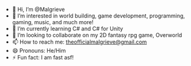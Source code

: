 - 👋 Hi, I’m @Malgrieve
- 👀 I’m interested in world building, game development, programming, gaming, music, and much more!
- 🌱 I’m currently learning C# and C# for Unity
- 💞️ I’m looking to collaborate on my 2D fantasy rpg game, Overworld
- 📫 How to reach me: theofficialmalgrieve@gmail.com
- 😄 Pronouns: He/Him
- ⚡ Fun fact: I am fast asf!

<!---
Malgrieve/Malgrieve is a ✨ special ✨ repository because its `README.md` (this file) appears on your GitHub profile.
You can click the Preview link to take a look at your changes.
--->
